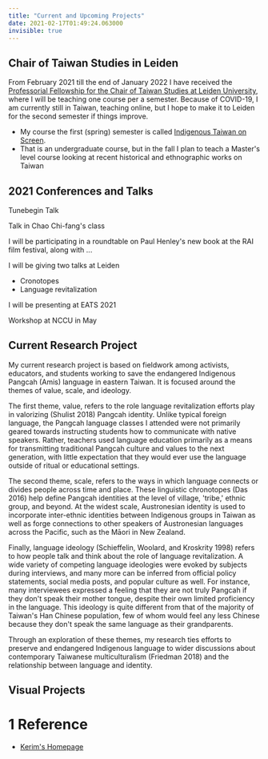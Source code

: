 ```yaml
---
title: "Current and Upcoming Projects"
date: 2021-02-17T01:49:24.063000
invisible: true
---
```


## Chair of Taiwan Studies in Leiden

From February 2021 till the end of January 2022 I have received the [Professorial Fellowship for the Chair of Taiwan Studies at Leiden University](https://www.iias.asia/professorial-fellowship-chair-taiwan-studies-leiden-university), where I will be teaching one course per a semester. Because of COVID-19, I am currently still in Taiwan, teaching online, but I hope to make it to Leiden for the second semester if things improve.

* My course the first (spring) semester is called [Indigenous Taiwan on Screen](https://kerim.oxus.net/syllabi/indigenous-taiwan-on-screen/). 
* That is an undergraduate course, but in the fall I plan to teach a Master's level course looking at recent historical and ethnographic works on Taiwan

## 2021 Conferences and Talks

Tunebegin Talk

Talk in Chao Chi-fang's class

I will be participating in a roundtable on Paul Henley's new book at the RAI film festival, along with ...

I will be giving two talks at Leiden

* Cronotopes
* Language revitalization

I will be presenting at EATS 2021

Workshop at NCCU in May

## Current Research Project

My current research project is based on fieldwork among activists, educators, and students working to save the endangered Indigenous Pangcah (Amis) language in eastern Taiwan. It is focused around the themes of value, scale, and ideology. 

The first theme, value, refers to the role language revitalization efforts play in valorizing (Shulist 2018) Pangcah identity. Unlike typical foreign language, the Pangcah language classes I attended were not primarily geared towards instructing students how to communicate with native speakers. Rather, teachers used language education primarily as a means for transmitting traditional Pangcah culture and values to the next generation, with little expectation that they would ever use the language outside of ritual or educational settings. 

The second theme, scale, refers to the ways in which language connects or divides people across time and place. These linguistic chronotopes (Das 2016) help define Pangcah identities at the level of village, 'tribe,' ethnic group, and beyond. At the widest scale, Austronesian identity is used to incorporate inter-ethnic identities between Indigenous groups in Taiwan as well as forge connections to other speakers of Austronesian languages across the Pacific, such as the Māori in New Zealand. 

Finally, language ideology (Schieffelin, Woolard, and Kroskrity 1998) refers to how people talk and think about the role of language revitalization. A wide variety of competing language ideologies were evoked by subjects during interviews, and many more can be inferred from official policy statements, social media posts, and popular culture as well. For instance, many interviewees expressed a feeling that they are not truly Pangcah if they don't speak their mother tongue, despite their own limited proficiency in the language. This ideology is quite different from that of the majority of Taiwan's Han Chinese population, few of whom would feel any less Chinese because they don't speak the same language as their grandparents. 

Through an exploration of these themes, my research ties efforts to preserve and endangered Indigenous language to wider discussions about contemporary Taiwanese multiculturalism (Friedman 2018) and the relationship between language and identity.

## Visual Projects

<div markdown="1" class="roam-backrefs">

# 1 Reference

- [Kerim's Homepage](/digitalgarden/)

</div>
